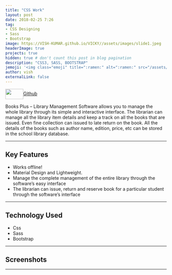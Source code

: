```yaml
---
title: "CSS Work"
layout: post
date: 2018-02-25 7:26
tag: 
- CSS Designing
- Sass  
- Bootstrap
image: https://VISH-KUMAR.github.io/VICKY//assets/images/slide1.jpeg
headerImage: true
projects: true
hidden: true # don't count this post in blog pagination
description: "CSS3, SASS, BOOTSTRAP"
jemoji: '<img class="emoji" title=":ramen:" alt=":ramen:" src="/assets/images/markdown.jpg" height="20" width="20" align="absmiddle">'
author: vish
externalLink: false
---
```


<a href="#" target="_blank">
  <img width="56" height="32" border="0" align="center"  src="{{ site.baseurl }}/assets/images/gitlogo1.svg"/>Github
</a>

Books Plus – Library Management Software allows you to manage the whole library through its simple and interactive interface. The librarian can manage all the library item details and keep a track on all the books that are issued. Even fine collection can issued to late return on the book. All the details of the books such as author name, edition, price, etc can be stored in the school library database.

---

## Key Features 

- Works offline!
- Material Design and Lightweight.
- Manage the complete management of the entire library through the software’s easy interface
- The librarian can issue, return and reserve book for a particular student through the software’s interface

---

## Technology Used

- Css
- Sass
- Bootstrap

---

## Screenshots


---